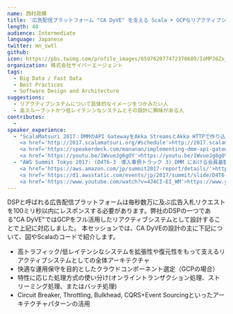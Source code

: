 ```yaml
---
name: 西村政輝
title: '広告配信プラットフォーム "CA DyVE" を支える Scala + GCPなリアクティブシステム'
length: 40
audience: Intermediate
language: Japanese
twitter: mn_swtl
github: 
icon: https://pbs.twimg.com/profile_images/859762077472370689/IoMPJ6Zx_400x400.jpg
organization: 株式会社サイバーエージェント
tags:
  - Big Data / Fast Data
  - Best Practices
  - Software Design and Architecture
suggestions:
  - リアクティブシステムについて具体的なイメージをつかみたい人
  - 高スループットかつ低レイテンシなシステムとその設計に興味がある人
contributes:
  - 
speaker_experience:
  - "ScalaMatsuri 2017：DMMのAPI GatewayをAkka StreamsとAkka HTTPで作り込んでみた 
    <a href='http://2017.scalamatsuri.org/#schedule'>http://2017.scalamatsuri.org/#schedule</a> 
    <a href='https://speakerdeck.com/mananan/implementing-dmm-api-gateway-in-akka-streams-and-http'>https://speakerdeck.com/mananan/implementing-dmm-api-gateway-in-akka-streams-and-http</a> 
    <a href='https://youtu.be/1WvueJg6gOY'>https://youtu.be/1WvueJg6gOY</a>"
  - "AWS Summit Tokyo 2017: (D4T6-3　導入事例トラック 3) DMM における会員基盤プラットフォームへのAWS導入から活用事例の紹介
    <a href='https://aws.amazon.com/jp/summit2017-report/details/'>https://aws.amazon.com/jp/summit2017-report/details/</a>
    <a href='https://d1.awsstatic.com/events/jp/2017/summit/slide/D4T6-3.pdf'>https://d1.awsstatic.com/events/jp/2017/summit/slide/D4T6-3.pdf</a>
    <a href='https://www.youtube.com/watch?v=4J4CI-EI_WM'>https://www.youtube.com/watch?v=4J4CI-EI_WM</a>"
---
```

DSPと呼ばれる広告配信プラットフォームは毎秒数万に及ぶ広告入札リクエストを100ミリ秒以内にレスポンスする必要があります。弊社のDSPの一つである"CA DyVE"ではGCPをフル活用したリアクティブシステムとして設計することで上記に対応しました。
本セッションでは、CA DyVEの設計の主に下記について、図やScalaのコードで紹介します。

- 高トラフィック/低レイテンシなシステムを拡張性や復元性をもって支えるリアクティブシステムとしての全体アーキテクチャ
- 快適な運用保守を目的としたクラウドコンポーネント選定（GCPの場合）
- 特性に応じた処理方式の使い分け(オンライントランザクション処理、ストリーミング処理、またはバッチ処理)
- Circuit Breaker, Throttling, Bulkhead, CQRS+Event Sourcingといったアーキテクチャパターンの活用
